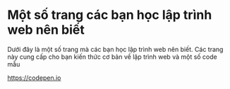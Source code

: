 <h1>Một số trang các bạn học lập trình web nên biết</h1>
<p>Dưới đây là một số trang mà các bạn học lập trình web nên biết. Các trang này cung cấp cho bạn kiến thức cơ bản về lập trình web và một số code mẫu</p>
<p><a href="https://codepen.io/" title="">https://codepen.io</a></p>